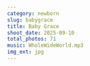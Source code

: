 ```yaml
---
category: newborn
slug: babygrace
title: Baby Grace
shoot_date: 2025-09-10
total_photos: 71
music: WholeWideWorld.mp3
img_ext: jpg
---
```

